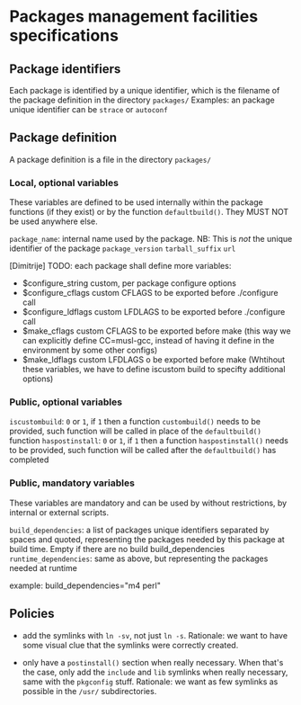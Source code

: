 # Packages management facilities specifications

## Package identifiers

Each package is identified by a unique identifier, which is the filename of the package definition in the directory `packages/`
Examples: an package unique identifier can be `strace` or `autoconf`


## Package definition

A package definition is a file in the directory `packages/`

### Local, optional variables

These variables are defined to be used internally within the package functions (if they exist) or by the function `defaultbuild()`. They MUST NOT be used anywhere else.

`package_name`: internal name used by the package. NB: This is *not* the unique identifier of the package
`package_version`
`tarball_suffix`
`url`

[Dimitrije] TODO: each package shall define more variables: 
 - $configure_string custom, per package configure options
 - $configure_cflags custom CFLAGS to be exported before ./configure call
 - $configure_ldflags custom LFDLAGS to be exported before ./configure call
 - $make_cflags custom CFLAGS to be exported before make (this way we can explicitly define CC=musl-gcc, instead of having it define in the environment by some other configs)
 - $make_ldflags custom LFDLAGS o be exported before make
(Whtihout these variables, we have to define iscustom build to specifty additional options)

### Public, optional variables

`iscustombuild`: `0` or `1`, if `1` then a function `custombuild()` needs to be provided, such function will be called in place of the `defaultbuild()` function
`haspostinstall`: `0` or `1`, if `1` then a function `haspostinstall()` needs to be provided, such function will be called after the `defaultbuild()` has completed

### Public, mandatory variables

These variables are mandatory and can be used by without restrictions, by internal or external scripts.

`build_dependencies`: a list of packages unique identifiers separated by spaces and quoted, representing the packages needed by this package at build time. Empty if there are no build build_dependencies
`runtime_dependencies`: same as above, but representing the packages needed at runtime

example:
build_dependencies="m4 perl"


## Policies

* add the symlinks with `ln -sv`, not just `ln -s`. Rationale: we want to have some visual clue that the symlinks were correctly created.

* only have a `postinstall()` section when really necessary. When that's the case, only add the `include` and `lib` symlinks when really necessary, same with the `pkgconfig` stuff. Rationale: we want as few symlinks as possible in the `/usr/` subdirectories.

